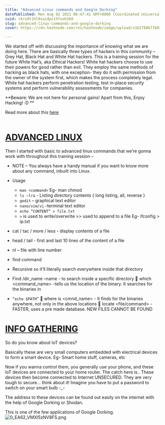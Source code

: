 ```yaml
---
title: "Advanced Linux commands and Google Dorking"
datePublished: Mon Aug 02 2021 06:47:41 GMT+0000 (Coordinated Universal Time)
cuid: ckru9t1hl0saidps15fxoh268
slug: advanced-linux-commands-and-google-dorking
cover: https://cdn.hashnode.com/res/hashnode/image/upload/v1627886776032/r238Ztwy8.jpeg

---
```


<p>
We started off with discussing the importance of knowing what we are doing here.
There are basically three types of hackers in this community – Grey Hat, Black Hat and White Hat 
hackers. This is a training session for the future White Hat’s, aka Ethical Hackers!
White hat hackers choose to use their powers for good rather than evil. They employ the same 
methods of hacking as black hats, with one exception- they do it with permission from the owner 
of the system first, which makes the process completely legal. White hat hackers perform 
penetration testing, test in-place security systems and perform vulnerability assessments for 
companies.</p>

**Beware: We are not here for personal gains! Apart from this, Enjoy Hacking! :D **

Read more about this [here](https://sonichigo.hashnode.dev/introduction-to-ethical-hacking-or-linux-basics-or-networking)
<br><br>
# <u>ADVANCED LINUX</u>

Then I started with basic to advanced linux commands that we’re gonna work with throughout
this training session –
- NOTE – You always have a handy manual if you want to know more about any command, inbuilt
into Linux.

- Usage
     - ``man <command>`` Eg- man chmod
     - ``ls –lra`` - Listing directory contents { long listing, all, reverse }
     - ``gedit`` – graphical text editor
     - ``nano/vim/vi`` -terminal text editor
     - ``echo “CONTENT” > file.txt`` 
     - ``>`` is used to write/overwrite >> used to append to a file
Eg- ifconfig > ip.txt

- cat / tac / more / less - display contents of a file
- head / tail - first and last 10 lines of the content of a file
- nl <filename> – file with line number
- find command
-   Recursive so it’ll literally search everywhere inside that directory
-   Find /dir_name –name <file> - to search inside a specific directory
 which <command_name> -tells us the location of the binary. It searches for the binaries in 
- ``“echo $PATH”``
 where is <cmnd_name> - It finds for the binaries anywhere, not only in the above locations
 locate <file/command> - FASTER, uses a pre made database. NEW FILES CANNOT BE FOUND 

# <u>INFO GATHERING</u>

So do you know about IoT devices? 

Basically these are very small computers embedded with electrical devices to form a smart 
device. Eg- Smart home stuff, cameras, etc

Now if you wanna control them, you generally use your phone, and these IoT devices are 
connected to your home router. The catch here is.. These devices then become connected to 
Internet UNSECURED. They are very tough to secure… think about it! Imagine you have to put a 
password to switch on your smart bulb -_- 

The address to these devices can be found out easily on the internet with the help of Google 
Dorking or Shodan.

This is one of the few applications of Google Dorking. 
![0_EA62_VMXI5zNV8FS.png](https://cdn.hashnode.com/res/hashnode/image/upload/v1627886794906/TqaAwj0Ag.png)
